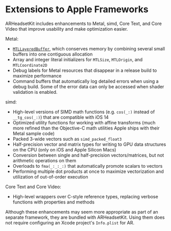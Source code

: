 # Extensions to Apple Frameworks

ARHeadsetKit includes enhancements to Metal, simd, Core Text, and Core Video that improve usability and make optimization easier.

Metal:
- [`MTLLayeredBuffer`](/articles/layered-buffer.md), which conserves memory by combining several small buffers into one contiguous allocation
- Array and integer literal initializers for `MTLSize`, `MTLOrigin`, and `MTLCoordinate2D`
- Debug labels for Metal resources that disappear in a release build to maximize performance
- Command buffers that automatically log detailed errors when using a debug build. Some of the error data can only be accessed when shader validation is enabled.

simd:
- High-level versions of SIMD math functions (e.g. `cos(_:)` instead of `__tg_cos(_:)`) that are compatible with iOS 14
- Optimized utility functions for working with affine transforms (much more refined than the Objective-C math utilities Apple ships with their Metal sample code)
- Packed 3-wide vectors such as `simd_packed_float3`
- Half-precision vector and matrix types for writing to GPU data structures on the CPU (only on iOS and Apple Silicon Macs)
- Conversion between single and half-precision vectors/matrices, but not arithmetic operations on them
- Overloads to `fma(_:_:_:)` that automatically promote scalars to vectors
- Performing multiple dot products at once to maximize vectorization and utilization of out-of-order execution

Core Text and Core Video:
- High-level wrappers over C-style reference types, replacing verbose functions with properties and methods

Although these enhancements may seem more appropriate as part of an separate framework, they are bundled with ARHeadsetKit. Using them does not require configuring an Xcode project's `Info.plist` for AR.
